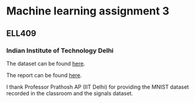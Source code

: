 # Machine learning assignment 3
## ELL409
### Indian Institute of Technology Delhi

The dataset can be found [here](https://www.kaggle.com/mayank31398/nearly-mnist).

The report can be found [here](Report.pdf).

I thank Professor Prathosh AP (IIT Delhi) for providing the MNIST dataset recorded in the classroom and the signals dataset.

